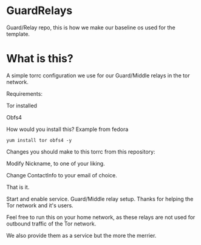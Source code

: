 # GuardRelays


Guard/Relay repo, this is how we make our baseline os used for the template.


# What is this?

A simple torrc configuration we use for our Guard/Middle relays in the tor network. 


Requirements:

Tor installed 

Obfs4


How would you install this? Example from fedora


``` 
yum install tor obfs4 -y 

```

Changes you should make to this torrc from this repository:

Modify Nickname, to one of your liking.

Change ContactInfo to your email of choice. 

That is it. 

Start and enable service. Guard/Middle relay setup. Thanks for helping the Tor network and it's users.

Feel free to run this on your home network, as these relays are not used for outbound traffic of the Tor network.

We also provide them as a service but the more the merrier. 
